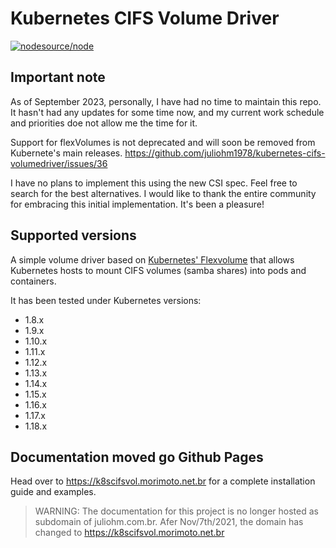 # Kubernetes CIFS Volume Driver

[![nodesource/node](https://dockeri.co/image/juliohm/kubernetes-cifs-volumedriver-installer)](https://registry.hub.docker.com/u/juliohm/kubernetes-cifs-volumedriver-installer/)

## Important note

As of September 2023, personally, I have had no time to maintain this repo. It hasn't had any updates for some time now, and my current work schedule and priorities doe not allow me the time for it.

Support for flexVolumes is not deprecated and will soon be removed from Kubernete's main releases.
https://github.com/juliohm1978/kubernetes-cifs-volumedriver/issues/36

I have no plans to implement this using the new CSI spec. Feel free to search for the best alternatives. I would like to thank the entire community for embracing this initial implementation. It's been a pleasure!

## Supported versions

A simple volume driver based on [Kubernetes' Flexvolume](https://github.com/kubernetes/community/blob/master/contributors/devel/flexvolume.md) that allows Kubernetes hosts to mount CIFS volumes (samba shares) into pods and containers.

It has been tested under Kubernetes versions:

* 1.8.x
* 1.9.x
* 1.10.x
* 1.11.x
* 1.12.x
* 1.13.x
* 1.14.x
* 1.15.x
* 1.16.x
* 1.17.x
* 1.18.x

## Documentation moved go Github Pages

Head over to <https://k8scifsvol.morimoto.net.br> for a complete installation guide and examples.

> WARNING: The documentation for this project is no longer hosted as subdomain of juliohm.com.br.
> Afer Nov/7th/2021, the domain has changed to <https://k8scifsvol.morimoto.net.br>
